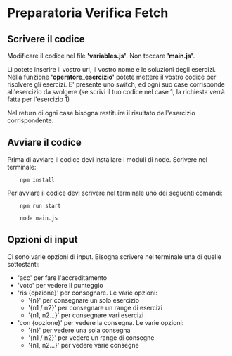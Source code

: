 # Preparatoria Verifica Fetch

## Scrivere il codice

Modificare il codice nel file **'variables.js'**. Non toccare **'main.js'**.
    
Lì potete inserire il vostro url, il vostro nome e le soluzioni degli esercizi.
Nella funzione **'operatore_esercizio'** potete mettere il vostro codice per risolvere gli
esercizi. E' presente uno switch, ed ogni suo case corrisponde all'esercizio da svolgere
(se scrivi il tuo codice nel case 1, la richiesta verrà fatta per l'esercizio 1)

Nel return di ogni case bisogna restituire il risultato dell'esercizio corrispondente.

## Avviare il codice

Prima di avviare il codice devi installare i moduli di node. Scrivere nel terminale:

```
    npm install
```

Per avviare il codice devi scrivere nel terminale uno dei seguenti comandi:

```
    npm run start
```

```
    node main.js
```

## Opzioni di input

Ci sono varie opzioni di input. Bisogna scrivere nel terminale una di quelle sottostanti:

- 'acc' per fare l'accreditamento
- 'voto' per vedere il punteggio
- 'ris {opzione}' per consegnare. Le varie opzioni:
    + '{n}' per consegnare un solo esercizio
    + '{n1 / n2}' per consegnare un range di esercizi
    + '{n1, n2...}' per consegnare vari esercizi
- 'con {opzione}' per vedere la consegna. Le varie opzioni:
    + '{n}' per vedere una sola consegna
    + '{n1 / n2}' per vedere un range di consegne
    + '{n1, n2...}' per vedere varie consegne